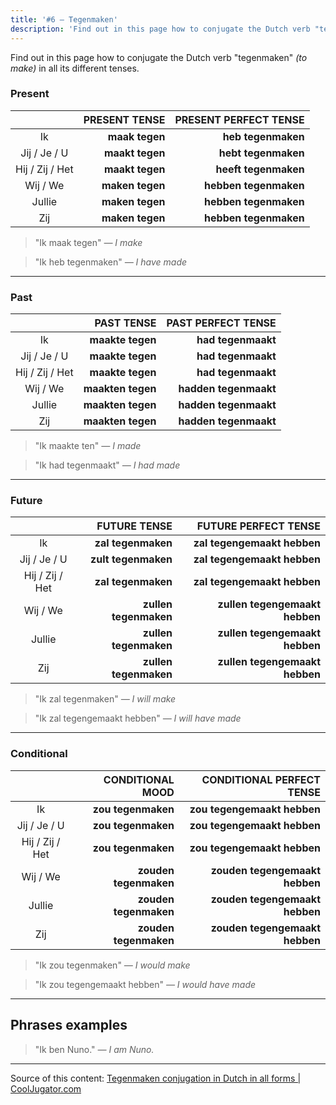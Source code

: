 ```yaml
---
title: '#6 — Tegenmaken'
description: 'Find out in this page how to conjugate the Dutch verb "tegenmaken" (to make) in all its different tenses.'
---
```


Find out in this page how to conjugate the Dutch verb "tegenmaken" _(to make)_ in all its different tenses.

### Present

|                 |   PRESENT TENSE | PRESENT PERFECT TENSE |
| :-------------: | --------------: | --------------------: |
|       Ik        |  **maak tegen** |    **heb tegenmaken** |
|  Jij / Je / U   | **maakt tegen** |   **hebt tegenmaken** |
| Hij / Zij / Het | **maakt tegen** |  **heeft tegenmaken** |
|    Wij / We     | **maken tegen** | **hebben tegenmaken** |
|     Jullie      | **maken tegen** | **hebben tegenmaken** |
|       Zij       | **maken tegen** | **hebben tegenmaken** |

> "Ik maak tegen"
> _— I make_

> "Ik heb tegenmaken"
> _— I have made_

---

### Past

|                 |        PAST TENSE |    PAST PERFECT TENSE |
| :-------------: | ----------------: | --------------------: |
|       Ik        |  **maakte tegen** |    **had tegenmaakt** |
|  Jij / Je / U   |  **maakte tegen** |    **had tegenmaakt** |
| Hij / Zij / Het |  **maakte tegen** |    **had tegenmaakt** |
|    Wij / We     | **maakten tegen** | **hadden tegenmaakt** |
|     Jullie      | **maakten tegen** | **hadden tegenmaakt** |
|       Zij       | **maakten tegen** | **hadden tegenmaakt** |

> "Ik maakte ten"
> _— I made_

> "Ik had tegenmaakt"
> _— I had made_

---

### Future

|                 |          FUTURE TENSE |           FUTURE PERFECT TENSE |
| :-------------: | --------------------: | -----------------------------: |
|       Ik        |    **zal tegenmaken** |    **zal tegengemaakt hebben** |
|  Jij / Je / U   |   **zult tegenmaken** |    **zal tegengemaakt hebben** |
| Hij / Zij / Het |    **zal tegenmaken** |    **zal tegengemaakt hebben** |
|    Wij / We     | **zullen tegenmaken** | **zullen tegengemaakt hebben** |
|     Jullie      | **zullen tegenmaken** | **zullen tegengemaakt hebben** |
|       Zij       | **zullen tegenmaken** | **zullen tegengemaakt hebben** |

> "Ik zal tegenmaken"
> _— I will make_

> "Ik zal tegengemaakt hebben"
> _— I will have made_

---

### Conditional

|                 |      CONDITIONAL MOOD |      CONDITIONAL PERFECT TENSE |
| :-------------: | --------------------: | -----------------------------: |
|       Ik        |    **zou tegenmaken** |    **zou tegengemaakt hebben** |
|  Jij / Je / U   |    **zou tegenmaken** |    **zou tegengemaakt hebben** |
| Hij / Zij / Het |    **zou tegenmaken** |    **zou tegengemaakt hebben** |
|    Wij / We     | **zouden tegenmaken** | **zouden tegengemaakt hebben** |
|     Jullie      | **zouden tegenmaken** | **zouden tegengemaakt hebben** |
|       Zij       | **zouden tegenmaken** | **zouden tegengemaakt hebben** |

> "Ik zou tegenmaken"
> _— I would make_

> "Ik zou tegengemaakt hebben"
> _— I would have made_

---

## Phrases examples

> "Ik ben Nuno."
> _— I am Nuno._

---

Source of this content: [Tegenmaken conjugation in Dutch in all forms | CoolJugator.com](https://cooljugator.com/nl/tegenmaken)
